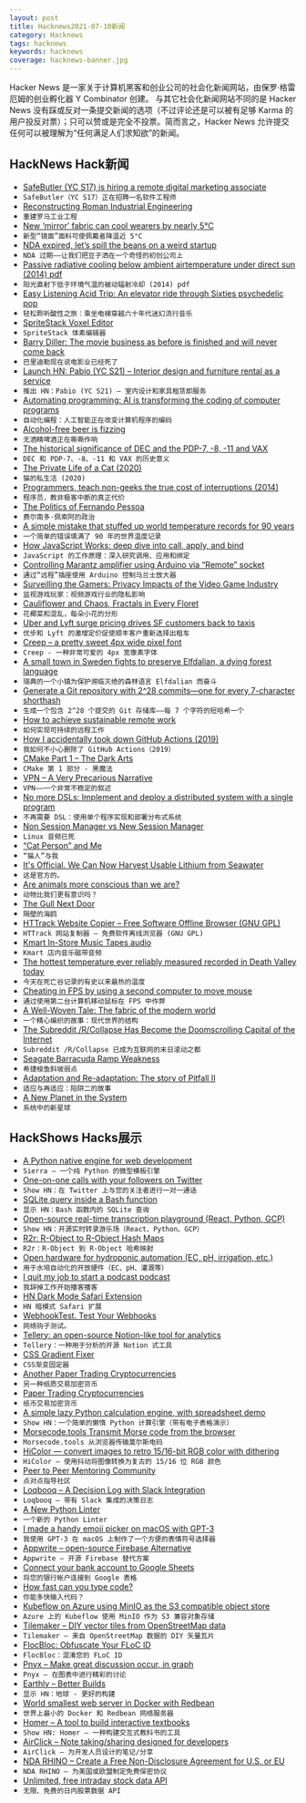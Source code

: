 ```yaml
---
layout: post
title: Hacknews2021-07-10新闻
category: Hacknews
tags: hacknews
keywords: hacknews
coverage: hacknews-banner.jpg
---
```


Hacker News 是一家关于计算机黑客和创业公司的社会化新闻网站，由保罗·格雷厄姆的创业孵化器 Y Combinator 创建。
与其它社会化新闻网站不同的是 Hacker News 没有踩或反对一条提交新闻的选项（不过评论还是可以被有足够 Karma 的用户投反对票）；只可以赞或是完全不投票。简而言之，Hacker News 允许提交任何可以被理解为“任何满足人们求知欲”的新闻。

## HackNews Hack新闻


- [SafeButler (YC S17) is hiring a remote digital marketing associate](https://www.safebutler.com/careers)
- `SafeButler（YC S17）正在招聘一名软件工程师`
- [Reconstructing Roman Industrial Engineering](https://arstechnica.com/science/2021/07/reconstructing-roman-industrial-engineering/)
- `重建罗马工业工程`
- [New ‘mirror’ fabric can cool wearers by nearly 5°C](https://www.sciencemag.org/news/2021/07/new-mirror-fabric-can-cool-wearers-nearly-5-c)
- `新型“镜面”面料可使佩戴者降温近 5°C`
- [NDA expired, let’s spill the beans on a weird startup](https://shkspr.mobi/blog/2021/07/nda-expired-lets-spill-the-beans-on-a-weird-startup/)
- `NDA 过期——让我们把豆子洒在一个奇怪的初创公司上`
- [Passive radiative cooling below ambient airtemperature under direct sun (2014) pdf](https://web.stanford.edu/group/fan/publication/Raman_Nature_515_540_2014.pdf)
- `阳光直射下低于环境气温的被动辐射冷却 (2014) pdf`
- [Easy Listening Acid Trip: An elevator ride through Sixties psychedelic pop](https://dangerousminds.net/comments/easy_listening_acid_trip_an_elevator_ride_through_sixties_psychedelic_pop)
- `轻松聆听酸性之旅：乘坐电梯穿越六十年代迷幻流行音乐`
- [SpriteStack Voxel Editor](https://spritestack.io/)
- `SpriteStack 体素编辑器`
- [Barry Diller: The movie business as before is finished and will never come back](https://www.npr.org/2021/07/08/1014095135/barry-diller-headed-2-hollywood-studios-he-now-says-the-movie-business-is-dead)
- `巴里迪勒现在说电影业已经死了`
- [Launch HN: Pabio (YC S21) – Interior design and furniture rental as a service](item?id=27783939)
- `推出 HN：Pabio (YC S21) – 室内设计和家具租赁即服务`
- [Automating programming: AI is transforming the coding of computer programs](https://www.economist.com/science-and-technology/2021/07/07/ai-is-transforming-the-coding-of-computer-programs)
- `自动化编程：人工智能正在改变计算机程序的编码`
- [Alcohol-free beer is fizzing](https://www.economist.com/business/2021/07/07/alcohol-free-beer-is-fizzing)
- `无酒精啤酒正在嘶嘶作响`
- [The historical significance of DEC and the PDP-7, -8, -11 and VAX](https://liam-on-linux.livejournal.com/81341.html)
- `DEC 和 PDP-7、-8、-11 和 VAX 的历史意义`
- [The Private Life of a Cat (2020)](https://daily.jstor.org/the-private-life-of-a-cat/)
- `猫的私生活 (2020)`
- [Programmers, teach non-geeks the true cost of interruptions (2014)](https://daedtech.com/programmers-teach-non-geeks-the-true-cost-of-interruptions/)
- `程序员，教非极客中断的真正代价`
- [The Politics of Fernando Pessoa](https://newleftreview.org/issues/ii129/articles/nick-burns-the-politics-of-fernando-pessoa)
- `费尔南多·佩索阿的政治`
- [A simple mistake that stuffed up world temperature records for 90 years](https://www.abc.net.au/news/2021-07-09/global-temperature-record-mistake/100244736)
- `一个简单的错误填满了 90 年的世界温度记录`
- [How JavaScript Works: deep dive into call, apply, and bind](https://blog.sessionstack.com/how-javascript-works-deep-dive-into-call-apply-and-bind-415f6729c902)
- `JavaScript 的工作原理：深入研究调用、应用和绑定`
- [Controlling Marantz amplifier using Arduino via “Remote” socket](https://smallhacks.wordpress.com/2021/07/07/controlling-marantz-amplifier-using-arduino-via-remote-socket/)
- `通过“远程”插座使用 Arduino 控制马兰士放大器`
- [Surveilling the Gamers: Privacy Impacts of the Video Game Industry](https://papers.ssrn.com/sol3/papers.cfm?abstract_id=3881279)
- `监视游戏玩家：视频游戏行业的隐私影响`
- [Cauliflower and Chaos, Fractals in Every Floret](https://www.nytimes.com/2021/07/08/science/cauliflower-fractals.html)
- `花椰菜和混乱，每朵小花的分形`
- [Uber and Lyft surge pricing drives SF customers back to taxis](https://www.sfexaminer.com/news/rideshare-surge-pricing-drives-angry-sf-customers-back-to-taxis/)
- `优步和 Lyft 的激增定价促使顺丰客户重新选择出租车`
- [Creep – a pretty sweet 4px wide pixel font](https://github.com/romeovs/creep)
- `Creep - 一种非常可爱的 4px 宽像素字体`
- [A small town in Sweden fights to preserve Elfdalian, a dying forest language](https://www.pri.org/stories/2021-05-06/small-town-sweden-fights-preserve-elfdalian-dying-forest-language)
- `瑞典的一个小镇为保护濒临灭绝的森林语言 Elfdalian 而奋斗`
- [Generate a Git repository with 2^28 commits—one for every 7-character shorthash](https://github.com/not-an-aardvark/every-git-commit-shorthash)
- `生成一个包含 2^28 个提交的 Git 存储库——每 7 个字符的短哈希一个`
- [How to achieve sustainable remote work](https://www.newyorker.com/culture/cultural-comment/how-to-achieve-sustainable-remote-work)
- `如何实现可持续的远程工作`
- [How I accidentally took down GitHub Actions (2019)](https://blog.teddykatz.com/2019/11/12/github-actions-dos.html)
- `我如何不小心删除了 GitHub Actions（2019）`
- [CMake Part 1 – The Dark Arts](https://blog.feabhas.com/2021/07/cmake-part-1-the-dark-arts/)
- `CMake 第 1 部分 - 黑魔法`
- [VPN – A Very Precarious Narrative](https://overengineer.dev/blog/2019/04/08/very-precarious-narrative.html)
- `VPN——一个非常不稳定的叙述`
- [No more DSLs: Implement and deploy a distributed system with a single program](http://catern.com/caternetes.html)
- `不再需要 DSL：使用单个程序实现和部署分布式系统`
- [ Non Session Manager vs New Session Manager](https://non.tuxfamily.org/wiki/2021-02-07%20Linux%20Audio%20is%20Dead)
- `Linux 音频已死`
- [“Cat Person” and Me](https://slate.com/human-interest/2021/07/cat-person-kristen-roupenian-viral-story-about-me.html)
- `“猫人”与我`
- [It's Official. We Can Now Harvest Usable Lithium from Seawater](https://interestingengineering.com/lithium-from-seawater)
- `这是官方的。`
- [Are animals more conscious than we are?](https://erikhoel.substack.com/p/on-rabbits)
- `动物比我们更有意识吗？`
- [The Gull Next Door](https://www.hakaimagazine.com/features/the-gull-next-door/)
- `隔壁的海鸥`
- [HTTrack Website Copier – Free Software Offline Browser (GNU GPL)](https://www.httrack.com/)
- `HTTrack 网站复制器 – 免费软件离线浏览器 (GNU GPL)`
- [Kmart In-Store Music Tapes audio](https://forkeepspodcast.com/71-kmart-in-store-music-tapes-saved-by-mark-davis)
- `Kmart 店内音乐磁带音频`
- [The hottest temperature ever reliably measured recorded in Death Valley today](https://twitter.com/DrJeffMasters/status/1413662322896289794)
- `今天在死亡谷记录的有史以来最热的温度`
- [Cheating in FPS by using a second computer to move mouse](https://arstechnica.com/?p=1779166)
- `通过使用第二台计算机移动鼠标在 FPS 中作弊`
- [A Well-Woven Tale: The fabric of the modern world](https://www.historytoday.com/archive/review/well-woven-tale)
- `一个精心编织的故事：现代世界的结构`
- [The Subreddit /R/Collapse Has Become the Doomscrolling Capital of the Internet](https://time.com/5905324/reddit-collapse/)
- `Subreddit /R/Collapse 已成为互联网的末日滚动之都`
- [Seagate Barracuda Ramp Weakness](https://www.dq-int.co.uk/blog/seagate-barracuda-ramp-weakness/)
- `希捷梭鱼斜坡弱点`
- [Adaptation and Re-adaptation: The story of Pitfall II](https://nicole.express/2021/fallin-in-a-pitfall.html)
- `适应与再适应：陷阱二的故事`
- [A New Planet in the System](https://www.laphamsquarterly.org/roundtable/new-planet-system)
- `系统中的新星球`


## HackShows Hacks展示

- [ A Python native engine for web development](https://github.com/BrainStormYourWayIn/sierra)
- `Sierra – 一个纯 Python 的微型模板引擎`
- [ One-on-one calls with your followers on Twitter](https://twixy.live/)
- `Show HN：在 Twitter 上与您的关注者进行一对一通话`
- [ SQLite query inside a Bash function](item?id=27762201)
- `显示 HN：Bash 函数内的 SQLite 查询`
- [ Open-source real-time transcription playground (React, Python, GCP)](https://github.com/saharmor/realtime-transcription-playground)
- `Show HN：开源实时转录游乐场（React、Python、GCP）`
- [ R2r: R-Object to R-Object Hash Maps](https://github.com/vgherard/r2r)
- `R2r：R-Object 到 R-Object 哈希映射`
- [ Open hardware for hydroponic automation (EC, pH, irrigation, etc.)](https://github.com/hydromisc/hydromisc)
- `用于水培自动化的开放硬件（EC、pH、灌溉等）`
- [ I quit my job to start a podcast podcast](https://open.spotify.com/episode/1ktQ8At5NlH0yVtTp2TRP4?si=cd2a4579e0844b2a)
- `我辞掉工作开始播客播客`
- [ HN Dark Mode Safari Extension](https://apps.apple.com/us/app/darker-news-for-safari/id1562920743?mt=12)
- `HN 暗模式 Safari 扩展`
- [ WebhookTest. Test Your Webhooks](https://webhooktest.com/)
- `网络钩子测试。`
- [ Tellery: an open-source Notion-like tool for analytics](https://tellery.io/)
- `Tellery：一种用于分析的开源 Notion 式工具`
- [ CSS Gradient Fixer](https://www.da.vidbuchanan.co.uk/widgets/css-gradient-fixer/)
- `CSS渐变固定器`
- [ Another Paper Trading Cryptocurrencies](https://bitcoinvsaltcoins.com)
- `另一种纸质交易加密货币`
- [ Paper Trading Cryptocurrencies](https://grpco.in/)
- `纸币交易加密货币`
- [ A simple lazy Python calculation engine, with spreadsheet demo](https://github.com/bsdz/calcengine)
- `Show HN：一个简单的懒惰 Python 计算引擎（带有电子表格演示）`
- [ Morsecode.tools Transmit Morse code from the browser](https://morsecode.tools/)
- `Morsecode.tools 从浏览器传输莫尔斯电码`
- [ HiColor — convert images to retro 15/16-bit RGB color with dithering](https://github.com/dbohdan/hicolor)
- `HiColor — 使用抖动将图像转换为复古的 15/16 位 RGB 颜色`
- [ Peer to Peer Mentoring Community](https://learn.rs/)
- `点对点指导社区`
- [ Loqbooq – A Decision Log with Slack Integration](https://loqbooq.app)
- `Loqbooq – 带有 Slack 集成的决策日志`
- [ A New Python Linter](https://github.com/guilatrova/tryceratops)
- `一个新的 Python Linter`
- [ I made a handy emoji picker on macOS with GPT-3](https://getmumu.com)
- `我使用 GPT-3 在 macOS 上制作了一个方便的表情符号选择器`
- [ Appwrite – open-source Firebase Alternative](https://github.com/appwrite)
- `Appwrite – 开源 Firebase 替代方案`
- [ Connect your bank account to Google Sheets](https://github.com/nordigen/GSheets-track-finances)
- `将您的银行帐户连接到 Google 表格`
- [ How fast can you type code?](https://codingspeedtest.com/)
- `你能多快输入代码？`
- [ Kubeflow on Azure using MinIO as the S3 compatible object store](https://blog.min.io/kubeflow-minio-azure/)
- `Azure 上的 Kubeflow 使用 MinIO 作为 S3 兼容对象存储`
- [ Tilemaker – DIY vector tiles from OpenStreetMap data](https://tilemaker.org)
- `Tilemaker – 来自 OpenStreetMap 数据的 DIY 矢量瓦片`
- [ FlocBloc: Obfuscate Your FLoC ID](https://github.com/NilsIrl/FlocBloc)
- `FlocBloc：混淆您的 FLoC ID`
- [ Pnyx – Make great discussion occur, in graph](https://www.usepnyx.com/)
- `Pnyx – 在图表中进行精彩的讨论`
- [ Earthly – Better Builds](https://earthly.dev/)
- `显示 HN：地球 - 更好的构建`
- [ World smallest web server in Docker with Redbean](https://github.com/kissgyorgy/redbean-docker)
- `世界上最小的 Docker 和 Redbean 网络服务器`
- [ Homer – A tool to build interactive textbooks](https://usehomer.app)
- `Show HN: Homer – 一种构建交互式教科书的工具`
- [ AirClick – Note taking/sharing designed for developers](https://airclick.io)
- `AirClick – 为开发人员设计的笔记/分享`
- [ NDA RHINO – Create a Free Non-Disclosure Agreement for U.S. or EU](https://www.ndarhino.com/)
- `NDA RHINO – 为美国或欧盟制定免费保密协议`
- [ Unlimited, free intraday stock data API](https://www.styvio.com/home)
- `无限、免费的日内股票数据 API`


